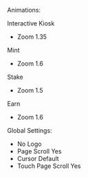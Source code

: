 Animations:

Interactive Kiosk

- Zoom 1.35

Mint

- Zoom 1.6

Stake

- Zoom 1.5

Earn

- Zoom 1.6

Global Settings:

- No Logo
- Page Scroll Yes
- Cursor Default
- Touch Page Scroll Yes
